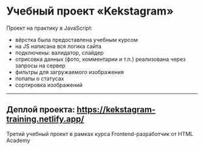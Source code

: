 Учебный проект «Kekstagram»
===========
Проект на практику в JavaScript:
* вёрстка была предоставлена учебным курсом
* на JS написана вся логика сайта
* подключены: валидатор, слайдер
* отрисовка данных (фото, комментарии и т.п.) реализована через запросы на сервер
* фильтры для загружаемого изображения
* попапы о статусах
* сортировка изображений
---
Деплой проекта: https://kekstagram-training.netlify.app/
---
Третий учебный проект в рамках курса Frontend-разработчик от HTML Academy
